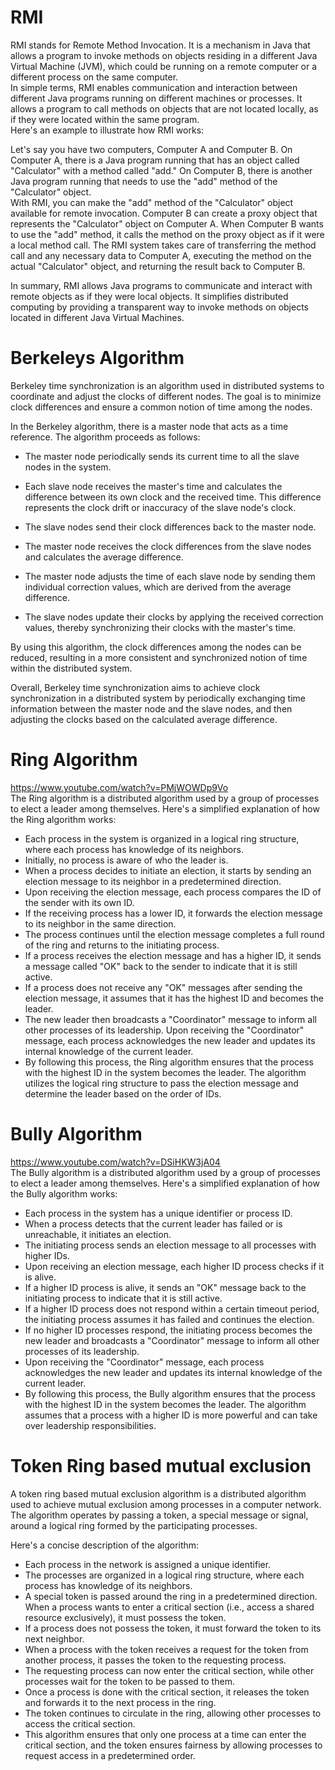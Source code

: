 # RMI

RMI stands for Remote Method Invocation. It is a mechanism in Java that allows a program to invoke methods on objects residing in a different Java Virtual Machine (JVM), which could be running on a remote computer or a different process on the same computer.
<br>
In simple terms, RMI enables communication and interaction between different Java programs running on different machines or processes. It allows a program to call methods on objects that are not located locally, as if they were located within the same program.
<br>
Here's an example to illustrate how RMI works:

Let's say you have two computers, Computer A and Computer B. On Computer A, there is a Java program running that has an object called "Calculator" with a method called "add." On Computer B, there is another Java program running that needs to use the "add" method of the "Calculator" object.
<br>
With RMI, you can make the "add" method of the "Calculator" object available for remote invocation. Computer B can create a proxy object that represents the "Calculator" object on Computer A. When Computer B wants to use the "add" method, it calls the method on the proxy object as if it were a local method call. The RMI system takes care of transferring the method call and any necessary data to Computer A, executing the method on the actual "Calculator" object, and returning the result back to Computer B.
<br>

In summary, RMI allows Java programs to communicate and interact with remote objects as if they were local objects. It simplifies distributed computing by providing a transparent way to invoke methods on objects located in different Java Virtual Machines.
# Berkeleys Algorithm
Berkeley time synchronization is an algorithm used in distributed systems to coordinate and adjust the clocks of different nodes. The goal is to minimize clock differences and ensure a common notion of time among the nodes.

In the Berkeley algorithm, there is a master node that acts as a time reference. The algorithm proceeds as follows:

- The master node periodically sends its current time to all the slave nodes in the system.

- Each slave node receives the master's time and calculates the difference between its own clock and the received time. This difference represents the clock drift or inaccuracy of the slave node's clock.

- The slave nodes send their clock differences back to the master node.

- The master node receives the clock differences from the slave nodes and calculates the average difference.

- The master node adjusts the time of each slave node by sending them individual correction values, which are derived from the average difference.

- The slave nodes update their clocks by applying the received correction values, thereby synchronizing their clocks with the master's time.

By using this algorithm, the clock differences among the nodes can be reduced, resulting in a more consistent and synchronized notion of time within the distributed system.

Overall, Berkeley time synchronization aims to achieve clock synchronization in a distributed system by periodically exchanging time information between the master node and the slave nodes, and then adjusting the clocks based on the calculated average difference.

# Ring Algorithm
https://www.youtube.com/watch?v=PMjWOWDp9Vo
<br>
The Ring algorithm is a distributed algorithm used by a group of processes to elect a leader among themselves. Here's a simplified explanation of how the Ring algorithm works:

- Each process in the system is organized in a logical ring structure, where each process has knowledge of its neighbors.
- Initially, no process is aware of who the leader is.
- When a process decides to initiate an election, it starts by sending an election message to its neighbor in a predetermined direction.
- Upon receiving the election message, each process compares the ID of the sender with its own ID.
- If the receiving process has a lower ID, it forwards the election message to its neighbor in the same direction.
- The process continues until the election message completes a full round of the ring and returns to the initiating process.
- If a process receives the election message and has a higher ID, it sends a message called "OK" back to the sender to indicate that it is still active.
- If a process does not receive any "OK" messages after sending the election message, it assumes that it has the highest ID and becomes the leader.
- The new leader then broadcasts a "Coordinator" message to inform all other processes of its leadership.
Upon receiving the "Coordinator" message, each process acknowledges the new leader and updates its internal knowledge of the current leader.
- By following this process, the Ring algorithm ensures that the process with the highest ID in the system becomes the leader. The algorithm utilizes the logical ring structure to pass the election message and determine the leader based on the order of IDs.

# Bully Algorithm 
https://www.youtube.com/watch?v=DSiHKW3jA04
<br>
The Bully algorithm is a distributed algorithm used by a group of processes to elect a leader among themselves. Here's a simplified explanation of how the Bully algorithm works:

- Each process in the system has a unique identifier or process ID.
- When a process detects that the current leader has failed or is unreachable, it initiates an election.
- The initiating process sends an election message to all processes with higher IDs.
- Upon receiving an election message, each higher ID process checks if it is alive.
- If a higher ID process is alive, it sends an "OK" message back to the initiating process to indicate that it is still active.
- If a higher ID process does not respond within a certain timeout period, the initiating process assumes it has failed and continues the election.
- If no higher ID processes respond, the initiating process becomes the new leader and broadcasts a "Coordinator" message to inform all other processes of its leadership.
- Upon receiving the "Coordinator" message, each process acknowledges the new leader and updates its internal knowledge of the current leader.
- By following this process, the Bully algorithm ensures that the process with the highest ID in the system becomes the leader. The algorithm assumes that a process with a higher ID is more powerful and can take over leadership responsibilities.

# Token Ring based mutual exclusion

A token ring based mutual exclusion algorithm is a distributed algorithm used to achieve mutual exclusion among processes in a computer network. The algorithm operates by passing a token, a special message or signal, around a logical ring formed by the participating processes.

Here's a concise description of the algorithm:

- Each process in the network is assigned a unique identifier.
- The processes are organized in a logical ring structure, where each process has knowledge of its neighbors.
- A special token is passed around the ring in a predetermined direction.
When a process wants to enter a critical section (i.e., access a shared resource exclusively), it must possess the token.
- If a process does not possess the token, it must forward the token to its next neighbor.
- When a process with the token receives a request for the token from another process, it passes the token to the requesting process.
- The requesting process can now enter the critical section, while other processes wait for the token to be passed to them.
- Once a process is done with the critical section, it releases the token and forwards it to the next process in the ring.
- The token continues to circulate in the ring, allowing other processes to access the critical section.
- This algorithm ensures that only one process at a time can enter the critical section, and the token ensures fairness by allowing processes to request access in a predetermined order.